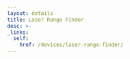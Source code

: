 ```yaml
---
layout: details
title: Laser Range Finder
desc: >-
_links:
  self:
    href: /devices/laser-range-finder/
---
```

